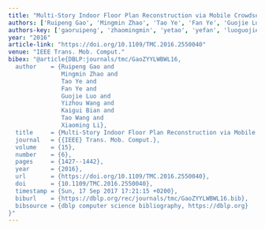 ```yaml
---
title: "Multi-Story Indoor Floor Plan Reconstruction via Mobile Crowdsensing"
authors: ['Ruipeng Gao', 'Mingmin Zhao', 'Tao Ye', 'Fan Ye', 'Guojie Luo', 'Yizhou Wang', 'Kaigui Bian', 'Tao Wang 0004', 'Xiaoming Li']
authors-key: ['gaoruipeng', 'zhaomingmin', 'yetao', 'yefan', 'luoguojie', 'wangyizhou', 'biankaigui', 'wangtao', 'lixiaoming']
year: "2016"
article-link: "https://doi.org/10.1109/TMC.2016.2550040"
venue: "IEEE Trans. Mob. Comput."
bibex: "@article{DBLP:journals/tmc/GaoZYYLWBWL16,
  author    = {Ruipeng Gao and
               Mingmin Zhao and
               Tao Ye and
               Fan Ye and
               Guojie Luo and
               Yizhou Wang and
               Kaigui Bian and
               Tao Wang and
               Xiaoming Li},
  title     = {Multi-Story Indoor Floor Plan Reconstruction via Mobile Crowdsensing},
  journal   = {{IEEE} Trans. Mob. Comput.},
  volume    = {15},
  number    = {6},
  pages     = {1427--1442},
  year      = {2016},
  url       = {https://doi.org/10.1109/TMC.2016.2550040},
  doi       = {10.1109/TMC.2016.2550040},
  timestamp = {Sun, 17 Sep 2017 17:21:15 +0200},
  biburl    = {https://dblp.org/rec/journals/tmc/GaoZYYLWBWL16.bib},
  bibsource = {dblp computer science bibliography, https://dblp.org}
}"
---
```

